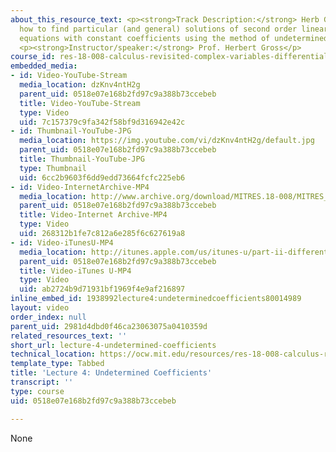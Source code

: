 ```yaml
---
about_this_resource_text: <p><strong>Track Description:</strong> Herb Gross shows
  how to find particular (and general) solutions of second order linear differential
  equations with constant coefficients using the method of undetermined coefficients.</p>
  <p><strong>Instructor/speaker:</strong> Prof. Herbert Gross</p>
course_id: res-18-008-calculus-revisited-complex-variables-differential-equations-and-linear-algebra-fall-2011
embedded_media:
- id: Video-YouTube-Stream
  media_location: dzKnv4ntH2g
  parent_uid: 0518e07e168b2fd97c9a388b73ccebeb
  title: Video-YouTube-Stream
  type: Video
  uid: 7c157379c9fa342f58bf9d316942e42c
- id: Thumbnail-YouTube-JPG
  media_location: https://img.youtube.com/vi/dzKnv4ntH2g/default.jpg
  parent_uid: 0518e07e168b2fd97c9a388b73ccebeb
  title: Thumbnail-YouTube-JPG
  type: Thumbnail
  uid: 6cc2b9603f6dd9edd73664fcfc225eb6
- id: Video-InternetArchive-MP4
  media_location: http://www.archive.org/download/MITRES.18-008/MITRES_18-008_Part2_lec4_300k.mp4
  parent_uid: 0518e07e168b2fd97c9a388b73ccebeb
  title: Video-Internet Archive-MP4
  type: Video
  uid: 268312b1fe7c812a6e285f6c627619a8
- id: Video-iTunesU-MP4
  media_location: http://itunes.apple.com/us/itunes-u/part-ii-differential-equations/id494296411?i=109307712
  parent_uid: 0518e07e168b2fd97c9a388b73ccebeb
  title: Video-iTunes U-MP4
  type: Video
  uid: ab2724b9d71931bf1969f4e9af216897
inline_embed_id: 1938992lecture4:undeterminedcoefficients80014989
layout: video
order_index: null
parent_uid: 2981d4dbd0f46ca23063075a0410359d
related_resources_text: ''
short_url: lecture-4-undetermined-coefficients
technical_location: https://ocw.mit.edu/resources/res-18-008-calculus-revisited-complex-variables-differential-equations-and-linear-algebra-fall-2011/part-ii/lecture-4-undetermined-coefficients
template_type: Tabbed
title: 'Lecture 4: Undetermined Coefficients'
transcript: ''
type: course
uid: 0518e07e168b2fd97c9a388b73ccebeb

---
```

None
